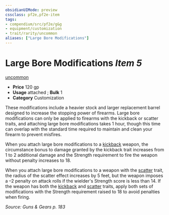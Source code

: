 ```yaml
---
obsidianUIMode: preview
cssclass: pf2e,pf2e-item
tags:
- compendium/src/pf2e/g&g
- equipment/customization
- trait/rarity/uncommon
aliases: ["Large Bore Modifications"]
---
```

# Large Bore Modifications *Item 5*  
[uncommon](uncommon.md)  

- **Price** 120 gp
- **Usage** attached <to firearm>; **Bulk** 1
- **Category** Customization

These modifications include a heavier stock and larger replacement barrel designed to increase the stopping power of firearms. Large bore modifications can only be applied to firearms with the kickback or scatter traits, and attaching large bore modifications takes 1 hour, though this time can overlap with the standard time required to maintain and clean your firearm to prevent misfires.

When you attach large bore modifications to a [kickback](kickback-g-g.md) weapon, the circumstance bonus to damage granted by the kickback trait increases from 1 to 2 additional damage and the Strength requirement to fire the weapon without penalty increases to 18.

When you attach large bore modifications to a weapon with the [scatter](scatter-g-g.md) trait, the radius of the scatter effect increases by 5 feet, but the weapon imposes a –2 penalty on attack rolls if the wielder's Strength score is less than 14. If the weapon has both the [kickback](kickback-g-g.md) and [scatter](scatter-g-g.md) traits, apply both sets of modifications with the Strength requirement raised to 18 to avoid penalties when firing.

*Source: Guns & Gears p. 183*